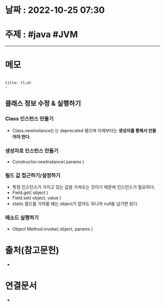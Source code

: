 # 날짜 : 2022-10-25 07:30

# 주제 : #java #JVM 
----
# 메모

```toc
```

```ad-note
title: tl;dr
- 
```



## 클래스 정보 수정 & 실행하기
### Class 인스턴스 만들기
- Class.newInstance() 는 deprecated 됐으며 이제부터는 **생성자를 통해서 만들어야 한다.**

### 생성자로 인스턴스 만들기
- Constructor.newInstance( params )

### 필드 값 접근하기/설정하기
- 특정 인스턴스가 가지고 있는 값을 가져오는 것이기 때문에 인스턴스가 필요하다.
- Field.get( object )
- Field.set( object, value )
- static 필드를 가져올 떄는 object가 없어도 되니까 null을 넘기면 된다.

### 메소드 실행하기
- Object Method.invoke( object, params )



# 출처(참고문헌)
- 

# 연결문서
- 
